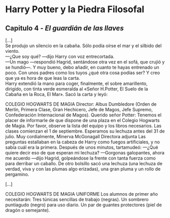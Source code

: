 ﻿# Harry Potter y la Piedra Filosofal

## Capitulo 4 - <em>El guardián de las llaves</em>

<p>[...]</br> 
Se produjo un silencio en la cabaña. Sólo podía oírse el mar y el silbido del viento.</br>
—¿Que soy qué? —dijo Harry con voz entrecortada.</br>
—Un mago —respondió Hagrid, sentándose otra vez en el sofá, que crujió y se hundió—. Y muy bueno, debo añadir, en cuanto te hayas entrenado un poco. Con unos padres como los tuyos ¿qué otra cosa podías ser? Y creo que ya es hora de que leas la carta.</br>
Harry extendió la mano para coger, finalmente, el sobre amarillento, dirigido, con tinta verde esmeralda al «Señor H.Potter, El Suelo de la Cabaña en la Roca, El Mar». Sacó la carta y leyó:<p>

COLEGIO HOGWARTS DE MAGIA
Director: Albus Dumbledore
(Orden de Merlín, Primera Clase,
Gran Hechicero, Jefe de Magos,
Jefe Supremo, Confederación
Internacional de Magos).
Querido señor Potter:
Tenemos el placer de informarle de que dispone de una plaza en el Colegio Hogwarts de Magia. Por favor, observe la lista del equipo y los libros necesarios.
Las clases comienzan el 1 de septiembre. Esperamos su lechuza antes del 31 de julio.
Muy cordialmente,
Minerva McGonagall
Directora adjunta
Las preguntas estallaban en la cabeza de Harry como fuegos artificiales, y no sabía cuál era la primera. Después de unos minutos, tartamudeó:
—¿Qué quiere decir eso de que esperan mi lechuza?
—Gorgonas galopantes, ahora me acuerdo —dijo Hagrid, golpeándose la frente con tanta fuerza como para derribar un caballo. De otro bolsillo sacó una lechuza (una lechuza de verdad, viva y con las plumas algo erizadas), una gran pluma y un rollo de pergamino.

[...] 

COLEGIO HOGWARTS DE MAGIA
UNIFORME
Los alumnos de primer año necesitarán:
Tres túnicas sencillas de trabajo (negras).
Un sombrero puntiagudo (negro) para uso diario.
Un par de guantes protectores (piel de dragón o semejante).